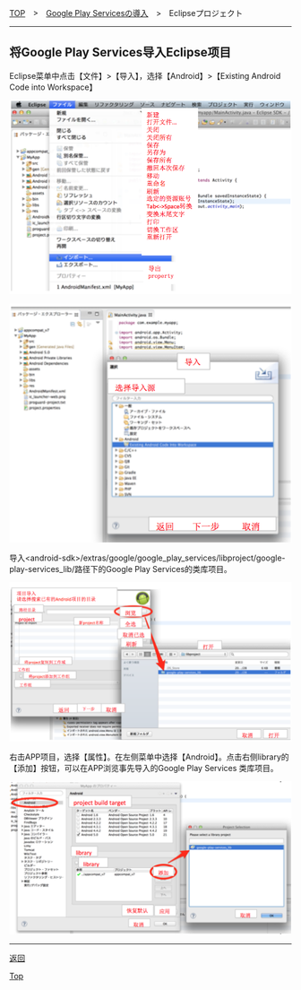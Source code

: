 [TOP](../../README.md)　>　[Google Play Servicesの導入](../README.md)　>　Eclipseプロジェクト

---

## 将Google Play Services导入Eclipse项目

Eclipse菜单中点击【文件】>【导入】，选择【Android】>【Existing Android Code into Workspace】

![googlePlayServices01](./img01.png)


![googlePlayServices01](./img02.png)


导入&lt;android-sdk&gt;/extras/google/google_play_services/libproject/google-play-services_lib/路径下的Google Play Services的类库项目。

![googlePlayServices01](./img03.png)

右击APP项目，选择【属性】。在左侧菜单中选择【Android】。点击右侧library的【添加】按钮，可以在APP浏览事先导入的Google Play Services 类库项目。

![googlePlayServices01](./img04.png)

---
[返回](../README.md)

[Top](../../../README.md)
